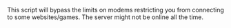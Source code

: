 This script will bypass the limits on modems restricting you from connecting to some websites/games.   The server might not be online all the time.
